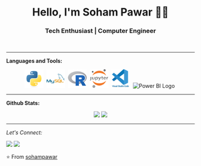  <h1 align="center">Hello, I'm Soham Pawar 👨‍💻</h1>
 
 <h3 align="center">  Tech Enthusiast | Computer Engineer </h3> <br>


---

**Languages and Tools:** 

<div align='center'>
  <img src="https://github.com/devicons/devicon/blob/master/icons/python/python-original.svg" alt="Python Logo" width="50" height="50">&nbsp;
  <img src="https://github.com/devicons/devicon/blob/master/icons/mysql/mysql-original-wordmark.svg" alt="MySQL Logo" width="50" height="50">&nbsp;
  <img src="https://github.com/devicons/devicon/blob/master/icons/r/r-original.svg" alt="R Logo" width="50" height="50">&nbsp;  
  <img src="https://github.com/devicons/devicon/blob/master/icons/jupyter/jupyter-original-wordmark.svg" alt="Jupyter Logo" width="50" height="50">&nbsp;   
  <img src="https://github.com/devicons/devicon/blob/master/icons/vscode/vscode-original-wordmark.svg" alt="VS Code Logo" width="50" height="50">&nbsp;
  <img src="https://cdn.worldvectorlogo.com/logos/power-bi.svg" alt="Power BI Logo" width="50" height="50">&nbsp;
</div>

---

**Github Stats:**

<p align="center">
  
  <img src="https://github-readme-stats.vercel.app/api?username=sohampawar&hide=stars&show_icons=true&theme=blueberry&count_private=true&line_height=32">
  <img src ="https://github-readme-streak-stats.herokuapp.com/?user=sohampawar&theme=blueberry"/>

</p>

---

<div align="left">

<i>Let's Connect:</i><br>

<a href="mailto:sohampawar161297@gmail.com"><img src="https://img.shields.io/badge/-GMAIL-D14836?style=for-the-badge&logo=gmail&logoColor=white"></a> 
<a href="https://www.linkedin.com/in/soham-pawar-6821ab140/"><img src="https://img.shields.io/badge/-LINKEDIN-0077B5?style=for-the-badge&logo=linkedin&logoColor=white"></a> 

</div>

⭐️ From [sohampawar](https://github.com/sohampawar)

